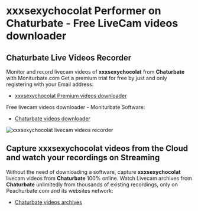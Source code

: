 # xxxsexychocolat Performer on Chaturbate - Free LiveCam videos downloader

## Chaturbate Live Videos Recorder

Monitor and record livecam videos of **xxxsexychocolat** from **Chaturbate** with Moniturbate.com
Get a premium trial for free by just and only registering with your Email address:
* [xxxsexychocolat Premium videos downloader](https://moniturbate.com/request-demo-licence-key.html)

Free livecam videos downloader - Moniturbate Software:
* [Chaturbate videos downloader](https://moniturbate.com/moniturbate-download-software.html)

![xxxsexychocolat livecam videos recorder](https://peachurnet.com/templates/moniturbate-software.png)


## Capture xxxsexychocolat videos from the Cloud and watch your recordings on Streaming

Without the need of downloading a software, capture **xxxsexychocolat** livecam videos from **Chaturbate** 100% online.
Watch Livecam archives from **Chaturbate** unlimitedly from thousands of existing recordings, only on Peachurbate.com and its websites network:
* [Chaturbate videos archives](https://peachurnet.com/)